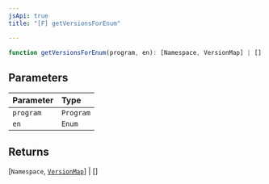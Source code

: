 ```yaml
---
jsApi: true
title: "[F] getVersionsForEnum"

---
```

```ts
function getVersionsForEnum(program, en): [Namespace, VersionMap] | []
```

## Parameters

| Parameter | Type |
| :------ | :------ |
| `program` | `Program` |
| `en` | `Enum` |

## Returns

[`Namespace`, [`VersionMap`](../classes/VersionMap.md)] \| []
